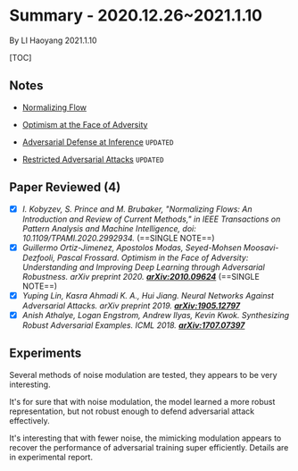 # Summary - 2020.12.26~2021.1.10

By LI Haoyang 2021.1.10

[TOC]

## Notes

- <a href="blogs/pages/Single-NormalizingFlow.html" target="_blank">Normalizing Flow</a>
- <a href="blogs/pages/Single-OptimismAdversity.html" target="_blank">Optimism at the Face of Adversity</a>

- <a href="blogs/pages/Note-AdversarialDefenseInference.html" target="_blank">Adversarial Defense at Inference</a> `UPDATED`
- <a href="blogs/pages/Note-AdversarialAttackRestricted.html" target="_blank">Restricted Adversarial Attacks</a> `UPDATED`

## Paper Reviewed (4)

- [x]  *I. Kobyzev, S. Prince and M. Brubaker, "Normalizing Flows: An Introduction and Review of Current Methods," in IEEE Transactions on Pattern Analysis and Machine Intelligence, doi: 10.1109/TPAMI.2020.2992934.* (==SINGLE NOTE==)
- [x]  *Guillermo Ortiz-Jimenez, Apostolos Modas, Seyed-Mohsen Moosavi-Dezfooli, Pascal Frossard. Optimism in the Face of Adversity: Understanding and Improving Deep Learning through Adversarial Robustness. arXiv preprint 2020. **[arXiv:2010.09624](https://arxiv.org/abs/2010.09624)*** (==SINGLE NOTE==)
- [x]  *Yuping Lin, Kasra Ahmadi K. A., Hui Jiang.  Neural Networks Against Adversarial Attacks. arXiv preprint 2019. **[ arXiv:1905.12797](https://arxiv.org/abs/1905.12797)***
- [x]  *Anish Athalye, Logan Engstrom, Andrew Ilyas, Kevin Kwok. Synthesizing Robust Adversarial Examples. ICML 2018. **[ arXiv:1707.07397](https://arxiv.org/abs/1707.07397)***

## Experiments

Several methods of noise modulation are tested, they appears to be very interesting.

It's for sure that with noise modulation, the model learned a more robust representation, but not robust enough to defend adversarial attack effectively.

It's interesting that with fewer noise, the mimicking modulation appears to recover the performance of adversarial training super efficiently. Details are in experimental report.

